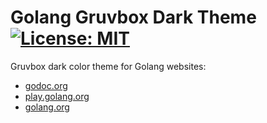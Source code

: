 # Golang Gruvbox Dark Theme [![License: MIT](https://img.shields.io/badge/License-MIT-blue.svg)](https://opensource.org/licenses/MIT)

Gruvbox dark color theme for Golang websites:
- [godoc.org](https://godoc.org/)
- [play.golang.org](https://play.golang.org/)
- [golang.org](https://golang.org/)
